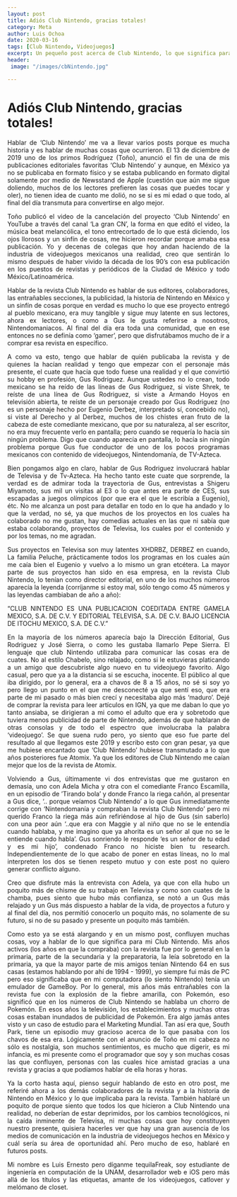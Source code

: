 ```yaml
---
layout: post
title: Adiós Club Nintendo, gracias totales!
category: Meta
author: Luis Ochoa
date: 2020-03-16
tags: [Club Nintendo, Videojuegos]
excerpt: Un pequeño post acerca de Club Nintendo, lo que significa para mi y todo lo que involucra hablar de la revista.
header:
 image: "/images/cbNintendo.jpg"

---
```


# Adiós Club Nintendo, gracias totales!

<p align="justify">
Hablar de ‘Club Nintendo’ me va a llevar varios posts porque es mucha historia y es hablar de muchas cosas que ocurrieron. El 13 de diciembre de 2019 uno de los primos Rodríguez (Toño), anunció el fin de una de mis publicaciones editoriales favoritas ‘Club Nintendo’ y aunque, en México ya no se publicaba en formato físico y se estaba publicando en formato digital solamente por medio de Newsstand de Apple (cuestión que aún me sigue doliendo, muchos de los lectores prefieren las cosas que puedes tocar y oler), no tienen idea de cuanto me dolió, no se si es mi edad o que todo, al final del día transmuta para convertirse en algo mejor. 
</p>

<p align="justify">
Toño publicó el video de la cancelación del proyecto ‘Club Nintendo’ en YouTube a través del canal ‘La gran CN’, la forma en que editó el video, la música beat melancólica, el tono entrecortado de lo que está diciendo, los ojos llorosos y un sinfín de cosas, me hicieron recordar porque amaba esa publicación. Yo y decenas de colegas que hoy andan haciendo de la industria de videojuegos mexicanos una realidad, creo que sentirán lo mismo después de haber vivido la década de los 90’s con esa publicación en los puestos de revistas y periódicos de la Ciudad de México y todo México/Latinoamérica.
</p>

<p align="justify">
Hablar de la revista Club Nintendo es hablar de sus editores, colaboradores, las entrañables secciones, la publicidad, la historia de Nintendo en México y un sinfín de cosas porque en verdad es mucho lo que ese proyecto entregó al pueblo mexicano,  era muy tangible y sigue muy latente en sus lectores, ahora ex lectores, o como a Gus le gusta referirse a nosotros, Nintendomaniacos. Al final del día era toda una comunidad, que en ese entonces no se definía como ‘gamer’, pero que disfrutábamos mucho de ir a comprar esa revista en específico.
</p>

<p align="justify">
A como va esto, tengo que hablar de quién publicaba la revista y de quienes la hacían realidad y tengo que empezar con el personaje más presente, el cuate que hacía que todo fuese una realidad y el que convirtió su hobby en profesión, Gus Rodriguez. Aunque ustedes no lo crean, todo mexicano se ha reído de las líneas de Gus Rodriguez, si viste Shrek, te reíste de una línea de Gus Rodriguez, si viste a Armando Hoyos en televisión abierta, te reíste de un personaje creado por Gus Rodriguez (no es un personaje hecho por Eugenio Derbez, interpretado sí, concebido no), si viste al Derecho y al Derbez, muchos de los chistes eran fruto de la cabeza de este comediante mexicano, que por su naturaleza, al ser escritor, no era muy frecuente verlo en pantalla; pero cuando se requería lo hacía sin ningún problema. Digo que cuando aparecía en pantalla, lo hacía sin ningún problema porque Gus fue conductor de uno de los pocos programas mexicanos con contenido de videojuegos, Nintendomanía, de TV-Azteca.
</p>

<p align="justify">
Bien pongamos algo en claro, hablar de Gus Rodriguez involucrará hablar de Televisa y de Tv-Azteca. Ha hecho tanto este cuate que sorprende, la verdad es de admirar toda la trayectoria de Gus, entrevistas a Shigeru Miyamoto, sus mil un visitas al E3 o lo que antes era parte de CES, sus escapadas a juegos olímpicos (por que era el que le escribía a Eugenio), étc. No me alcanza un post para detallar en todo en lo que ha andado y lo que la verdad, no sé, ya que muchos de los proyectos en los cuales ha colaborado no me gustan, hay comedias actuales en las que ni sabía que estaba colaborando, proyectos de Televisa, los cuales por el contenido y por los temas, no me agradan.
</p>

<p align="justify">
Sus proyectos en Televisa son muy latentes XHDRBZ, DERBEZ en cuando, La familia Peluche, prácticamente todos los programas en los cuales aún me caía bien el Eugenio y vuelvo a lo mismo un gran etcétera. La mayor parte de sus proyectos han sido en esa empresa, en la revista Club Nintendo, lo tenían como director editorial, en uno de los muchos números aparecía la leyenda (corríjanme si estoy mal, sólo tengo como 45 números y las leyendas cambiaban de año a año):
</p>

<p align="justify">
“CLUB NINTENDO ES UNA PUBLICACION COEDITADA ENTRE GAMELA MEXICO, S.A. DE C.V. Y EDITORIAL TELEVISA, S.A. DE C.V. BAJO LICENCIA DE ITOCHU MEXICO, S.A. DE C.V.”
</p>

<p align="justify">
En la mayoría de los números aparecía bajo la Dirección Editorial, Gus Rodriguez y José Sierra, o como les gustaba llamarlo Pepe Sierra. El lenguaje que club Nintendo utilizaba para comunicar las cosas era de cuates. No al estilo Chabelo, sino relajado, como si le estuvieras platicando a un amigo que descubriste algo nuevo en tu videojuego favorito. Algo casual, pero que ya a la distancia si se escucha, inocente. El público al que iba dirigido, por lo general, era a chavos de 8 a 15 años, no sé si soy yo pero llego un punto en el que me desconecté ya que sentí eso, que era parte de mi pasado o más bien crecí  y necesitaba algo más ‘maduro’. Dejé de comprar la revista para leer artículos en IGN, ya que me daban lo que yo tanto ansiaba, se dirigieran a mi como el adulto que era y sobretodo que tuviera menos publicidad de parte de Nintendo, además de que hablaran de otras consolas y de todo el espectro que involucraba la palabra ‘videojuego’. Se que suena rudo pero, yo siento que eso fue parte del resultado al que llegamos este 2019 y escribo esto con gran pesar, ya que me hubiese encantado que ‘Club Nintendo’ hubiese transmutado a lo que años posteriores fue Atomix. Ya que los editores de Club Nintendo me caían mejor que los de la revista de Atomix.
</p>

<p align="justify">
Volviendo a Gus, últimamente vi dos entrevistas que me gustaron en demasía, uno con Adela Micha y otra con el comediante Franco Escamilla, en un episodio de ’Tirando bola’ y donde Franco la riega cañón, al presentar a Gus dice, ‘.. porque veíamos Club Nintendo’ a lo que Gus inmediatamente corrige con ‘Nintendomanía y compraban la revista Club Nintendo’ pero mi querido Franco la riega más aún refiriéndose al hijo de Gus (sin saberlo) con una peor aún ‘..que era con Maggie y al niño que no se le entendía cuando hablaba, y me imagino que ya ahorita es un señor al que no se le entiende cuando habla’.  Gus sonriendo le responde ‘es un señor de tu edad y es mi hijo’, condenado Franco no hiciste bien tu research. Independientemente de lo que acabo de poner en estas líneas, no lo mal interpreten los dos se tienen respeto mutuo y con este post no quiero generar conflicto alguno.
</p>

<p align="justify">
Creo que disfrute más la entrevista con Adela, ya que con ella hubo un poquito más de chisme de su trabajo en Televisa y como son cuates de la chamba, pues siento que hubo más confianza, se notó a un Gus más relajado y un Gus más dispuesto a hablar de la vida, de proyectos a futuro y al final del día, nos permitió conocerlo un poquito más, no solamente de su futuro, si no de su pasado y presente un poquito más también.
</p>

<p align="justify">
Como esto ya se está alargando y en un mismo post, confluyen muchas cosas, voy a hablar de lo que significa para mi Club Nintendo. Mis años activos (los años en que la compraba) con la revista fue por lo general en la primaria, parte de la secundaria y la preparatoria, la leía sobretodo en la primaria, ya que la mayor parte de mis amigos tenían Nintendo 64 en sus casas (estamos hablando por ahí de 1994 - 1999), yo siempre fui más de PC pero eso significaba que en mi computadora (lo siento Nintendo) tenía un emulador de GameBoy. Por lo general, mis años más entrañables con la revista fue con la explosión de la fiebre amarilla, con Pokemón, eso significó que en los números de Club Nintendo se hablaba un chorro de Pokemón. En esos años la televisión, los establecimientos y muchas otras cosas estaban inundados de publicidad de Pokemón. Era algo jamás antes visto y un caso de estudio para el Marketing Mundial. Tan así era que, South Park, tiene un episodio muy gracioso acerca de lo que pasaba con los chavos de esa era. Lógicamente con el anuncio de Toño en mi cabeza no sólo es nostalgia, son muchos sentimientos, es mucho que digerir, es mi infancia, es mi presente como el programador que soy y son muchas cosas las que confluyen, personas con las cuales hice amistad gracias a una revista y gracias a que podíamos hablar de ella horas y horas.
</p>

<p align="justify">
Ya la corto hasta aquí, pienso seguir hablando de esto en otro post, me referiré ahora a los demás colaboradores de la revista y a la historia de Nintendo en México y lo que implicaba para la revista. También hablaré un poquito de porque siento que todos los que hicieron a Club Nintendo una realidad, no deberían de estar deprimidos, por los cambios tecnológicos, ni la caída inminente de Televisa, ni muchas cosas que hoy constituyen nuestro presente, quisiera hacerles ver que hay una gran ausencia de los medios de comunicación en la industria de videojuegos hechos en México y cuál sería su área de oportunidad ahí. Pero mucho de eso, hablaré en futuros posts.  
</p>

<p align="justify">
Mi nombre es Luis Ernesto pero díganme tequilaFreak, soy estudiante de ingeniería en computación de la UNAM, desarrollador web e iOS pero más allá de los títulos y las etiquetas, amante de los videojuegos, catlover y melómano de closet.
</p>



